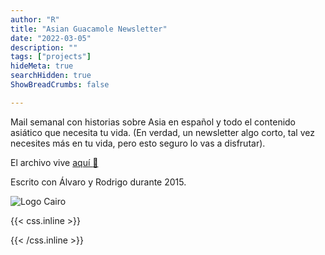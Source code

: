 ```yaml
---
author: "R"
title: "Asian Guacamole Newsletter"
date: "2022-03-05"
description: ""
tags: ["projects"]
hideMeta: true
searchHidden: true
ShowBreadCrumbs: false

---
```


Mail semanal con historias sobre Asia en español y todo el contenido asiático que necesita tu vida. (En verdad, un newsletter algo corto, tal vez necesites más en tu vida, pero esto seguro lo vas a disfrutar).

El archivo vive [aquí :notebook:](http://tinyletter.com/AsianGuacamole/archive)

Escrito con Álvaro y Rodrigo durante 2015.

![Logo Cairo](/static/asian_guacamole.png)


{{< css.inline >}}

<style>
.canon { background: white; width: 100%; height: auto; }
</style>

{{< /css.inline >}}
